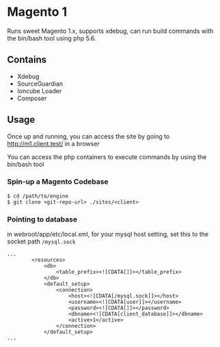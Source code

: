 # Magento 1

Runs sweet Magento 1.x, supports xdebug, can run build commands with the bin/bash tool using php 5.6.

## Contains
* Xdebug
* SourceGuardian
* Ioncube Loader
* Composer

## Usage

Once up and running, you can access the site by going to http://m1.client.test/ in a browser

You can access the php containers to execute commands by using the bin/bash tool

### Spin-up a Magento Codebase

```
$ cd /path/to/engine
$ git clone <git-repo-url> ./sites/<client>
```

### Pointing to database

in webroot/app/etc/local.xml, for your mysql host setting, set this to the socket path `/mysql.sock`

```
...
        <resources>
            <db>
                <table_prefix><![CDATA[]]></table_prefix>
            </db>
            <default_setup>
                <connection>
                    <host><![CDATA[/mysql.sock]]></host>
                    <username><![CDATA[user]]></username>
                    <password><![CDATA[]]></password>
                    <dbname><![CDATA[client_database]]></dbname>
                    <active>1</active>
                </connection>
            </default_setup>
...
```